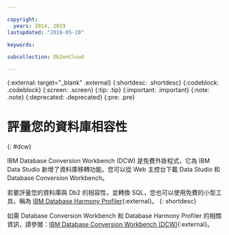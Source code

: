 ```yaml
---

copyright:
  years: 2014, 2019
lastupdated: "2018-05-10"

keywords: 

subcollection: Db2onCloud

---
```


<!-- Attribute definitions --> 
{:external: target="_blank" .external}
{:shortdesc: .shortdesc}
{:codeblock: .codeblock}
{:screen: .screen}
{:tip: .tip}
{:important: .important}
{:note: .note}
{:deprecated: .deprecated}
{:pre: .pre}

# 評量您的資料庫相容性
{: #dcw}

IBM Database Conversion Workbench (DCW) 是免費外掛程式，它為 IBM Data Studio 新增了資料庫移轉功能。您可以從 Web 主控台下載 Data Studio 和 Database Conversion Workbench。

若要評量您的資料庫與 Db2 的相容性，並轉換 SQL，您也可以使用免費的小型工具，稱為 [IBM Database Harmony Profiler](https://www.ibm.com/developerworks/community/blogs/05901c97-75b2-47a1-9c32-25f748855913/entry/Introducing_DCW_Lite?lang=en){:external}。
{: shortdesc}

如需 Database Conversion Workbench 和 Database Harmony Profiler 的相關資訊，請參閱：[IBM Database Conversion Workbench (DCW)](https://www.ibm.com/support/knowledgecenter/en/SSFMBX/com.ibm.swg.im.dashdb.apdv.porting.doc/doc/c_compat_dcw.html){:external}。
